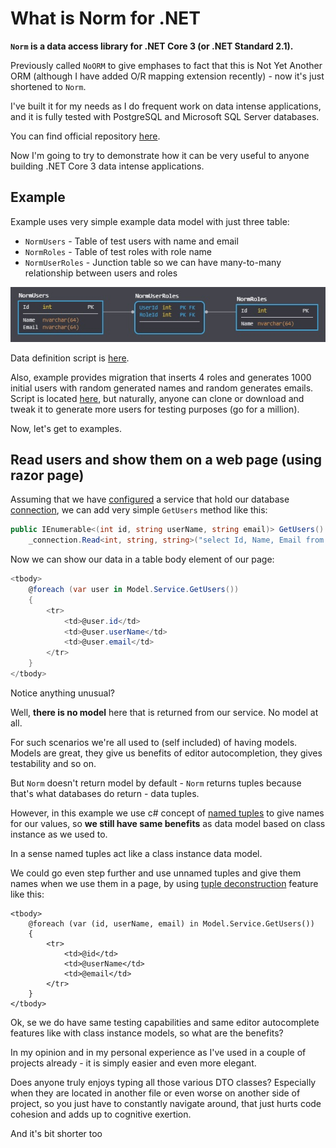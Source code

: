 # What is Norm for .NET

**`Norm` is a data access library for .NET Core 3 (or .NET Standard 2.1).**

Previously called `NoORM` to give emphases to fact that this is Not Yet Another ORM (although I have added O/R mapping extension recently) - now it's just shortened to `Norm`.

I've built it for my needs as I do frequent work on data intense applications, and it is fully tested with PostgreSQL and Microsoft SQL Server databases.

You can find official repository [here](https://github.com/vbilopav/NoOrm.Net).

Now I'm going to try to demonstrate how it can be very useful to anyone building .NET Core 3 data intense applications.

## Example

Example uses very simple example data model with just three table:

- `NormUsers` - Table of test users with name and email
- `NormRoles` - Table of test roles with role name
- `NormUserRoles` - Junction table so we can have many-to-many relationship between users and roles

![Data model](https://raw.githubusercontent.com/vbilopav/articles_repo/master/norm-model.jpg)

Data definition script is [here](https://github.com/vbilopav/NormExamples/blob/master/Data/Migrations/20191023132952_CreateSchema.cs).

Also, example provides migration that inserts 4 roles and generates 1000 initial users with random generated names and random generates emails. Script is located [here](https://github.com/vbilopav/NormExamples/blob/master/Data/Migrations/20191023133504_InsertData.cs), but naturally, anyone can clone or download and tweak it to generate more users for testing purposes (go for a million).

Now, let's get to examples.

## Read users and show them on a web page (using razor page)

Assuming that we have [configured](https://github.com/vbilopav/NormExamples/blob/master/Startup.cs#L38) a service that hold our database [connection](https://github.com/vbilopav/NormExamples/blob/master/Data/UsersService.cs#L25), we can add very simple `GetUsers` method like this:

```csharp
public IEnumerable<(int id, string userName, string email)> GetUsers() =>
    _connection.Read<int, string, string>("select Id, Name, Email from NormUsers");
```

Now we can show our data in a table body element of our page:

```csharp
<tbody>
    @foreach (var user in Model.Service.GetUsers())
    {
        <tr>
            <td>@user.id</td>
            <td>@user.userName</td>
            <td>@user.email</td>
        </tr>
    }
</tbody>
```

Notice anything unusual?

Well, **there is no model** here that is returned from our service. No model at all.

For such scenarios we're all used to (self included) of having models. Models are great, they give us benefits of editor autocompletion, they gives testability and so on.

But `Norm` doesn't return model by default - `Norm` returns tuples because that's what databases do return - data tuples.

However, in this example we use c# concept of [named tuples](https://docs.microsoft.com/en-us/dotnet/csharp/tuples#named-and-unnamed-tuples) to give names for our values, so **we still have same benefits** as data model based on class instance as we used to.

In a sense named tuples act like a class instance data model.

We could go even step further and use unnamed tuples and give them names when we use them in a page, by using [tuple deconstruction](https://docs.microsoft.com/en-us/dotnet/csharp/deconstruct#deconstructing-a-tuple) feature like this:

```razor
<tbody>
    @foreach (var (id, userName, email) in Model.Service.GetUsers())
    {
        <tr>
            <td>@id</td>
            <td>@userName</td>
            <td>@email</td>
        </tr>
    }
</tbody>
```

Ok, se we do have same testing capabilities and same editor autocomplete features like with class instance models, so what are the benefits?

In my opinion and in my personal experience as I've used in a couple of projects already - it is simply easier and even more elegant.

Does anyone truly enjoys typing all those various DTO classes? Especially when they are located in another file or even worse on another side of project, so you just have to constantly navigate around, that just hurts code cohesion and adds up to cognitive exertion.

And it's bit shorter too
